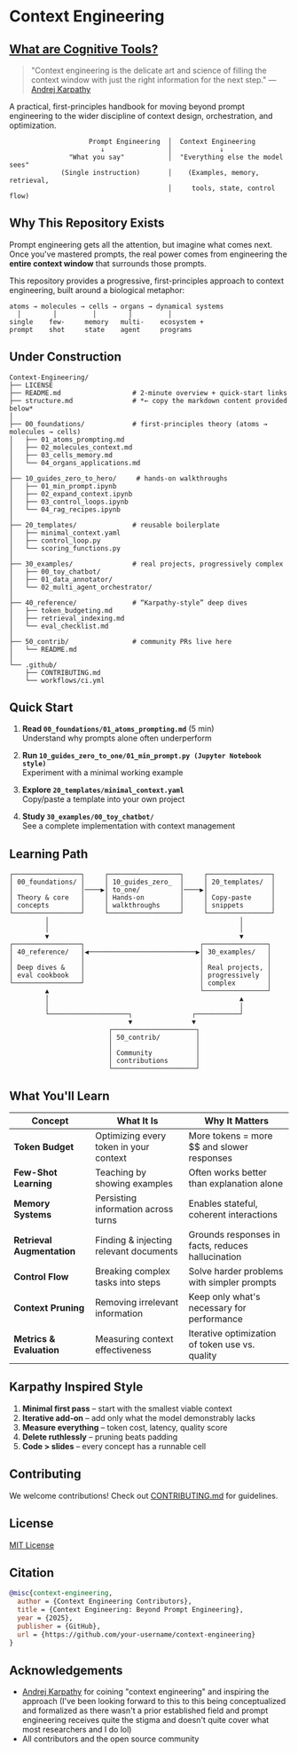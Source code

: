 # Context Engineering
## [What are Cognitive Tools?](https://www.arxiv.org/pdf/2506.12115)
> "Context engineering is the delicate art and science of filling the context window with just the right information for the next step." — [Andrej Karpathy](https://x.com/karpathy/status/1937902205765607626)

A practical, first-principles handbook for moving beyond prompt engineering to the wider discipline of context design, orchestration, and optimization.

```
                    Prompt Engineering  │  Context Engineering
                       ↓                │            ↓                      
               "What you say"           │  "Everything else the model sees"
             (Single instruction)       │    (Examples, memory, retrieval,
                                        │     tools, state, control flow)
```
## Why This Repository Exists

Prompt engineering gets all the attention, but imagine what comes next. Once you've mastered prompts, the real power comes from engineering the **entire context window** that surrounds those prompts.

This repository provides a progressive, first-principles approach to context engineering, built around a biological metaphor:

```
atoms → molecules → cells → organs → dynamical systems
  │        │         │        │         │
single    few-     memory   multi-    ecosystem +
prompt    shot     state    agent     programs
```


## Under Construction

```
Context-Engineering/
├── LICENSE
├── README.md                  # 2-minute overview + quick-start links
├── structure.md               # *← copy the markdown content provided below*
│
├── 00_foundations/            # first-principles theory (atoms → molecules → cells)
│   ├── 01_atoms_prompting.md
│   ├── 02_molecules_context.md
│   ├── 03_cells_memory.md
│   └── 04_organs_applications.md
│
├── 10_guides_zero_to_hero/     # hands-on walkthroughs
│   ├── 01_min_prompt.ipynb
│   ├── 02_expand_context.ipynb
│   ├── 03_control_loops.ipynb
│   └── 04_rag_recipes.ipynb
│
├── 20_templates/              # reusable boilerplate
│   ├── minimal_context.yaml
│   ├── control_loop.py
│   └── scoring_functions.py
│
├── 30_examples/               # real projects, progressively complex
│   ├── 00_toy_chatbot/
│   ├── 01_data_annotator/
│   └── 02_multi_agent_orchestrator/
│
├── 40_reference/              # “Karpathy-style” deep dives
│   ├── token_budgeting.md
│   ├── retrieval_indexing.md
│   └── eval_checklist.md
│
├── 50_contrib/                # community PRs live here
│   └── README.md
│
└── .github/
    ├── CONTRIBUTING.md
    └── workflows/ci.yml

```

## Quick Start

1. **Read `00_foundations/01_atoms_prompting.md`** (5 min)  
   Understand why prompts alone often underperform

2. **Run `10_guides_zero_to_one/01_min_prompt.py (Jupyter Notebook style)`**  
   Experiment with a minimal working example

3. **Explore `20_templates/minimal_context.yaml`**  
   Copy/paste a template into your own project  

4. **Study `30_examples/00_toy_chatbot/`**  
   See a complete implementation with context management

## Learning Path

```
┌─────────────────┐     ┌──────────────────┐     ┌────────────────┐
│ 00_foundations/ │     │ 10_guides_zero_  │     │ 20_templates/  │
│                 │────▶│ to_one/          │────▶│                │
│ Theory & core   │     │ Hands-on         │     │ Copy-paste     │
│ concepts        │     │ walkthroughs     │     │ snippets       │
└─────────────────┘     └──────────────────┘     └────────────────┘
         │                                                │
         │                                                │
         ▼                                                ▼
┌─────────────────┐                             ┌────────────────┐
│ 40_reference/   │◀───────────────────────────▶│ 30_examples/   │
│                 │                             │                │
│ Deep dives &    │                             │ Real projects, │
│ eval cookbook   │                             │ progressively  │
└─────────────────┘                             │ complex        │
         ▲                                      └────────────────┘
         │                                                ▲
         │                                                │
         └────────────────────┐               ┌───────────┘
                              ▼               ▼
                         ┌─────────────────────┐
                         │ 50_contrib/         │
                         │                     │
                         │ Community           │
                         │ contributions       │
                         └─────────────────────┘
```

## What You'll Learn

| Concept | What It Is | Why It Matters |
|---------|------------|----------------|
| **Token Budget** | Optimizing every token in your context | More tokens = more $$ and slower responses |
| **Few-Shot Learning** | Teaching by showing examples | Often works better than explanation alone |
| **Memory Systems** | Persisting information across turns | Enables stateful, coherent interactions |
| **Retrieval Augmentation** | Finding & injecting relevant documents | Grounds responses in facts, reduces hallucination |
| **Control Flow** | Breaking complex tasks into steps | Solve harder problems with simpler prompts |
| **Context Pruning** | Removing irrelevant information | Keep only what's necessary for performance |
| **Metrics & Evaluation** | Measuring context effectiveness | Iterative optimization of token use vs. quality |

## Karpathy Inspired Style

1. **Minimal first pass** – start with the smallest viable context
2. **Iterative add-on** – add only what the model demonstrably lacks
3. **Measure everything** – token cost, latency, quality score
4. **Delete ruthlessly** – pruning beats padding
5. **Code > slides** – every concept has a runnable cell

## Contributing

We welcome contributions! Check out [CONTRIBUTING.md](.github/CONTRIBUTING.md) for guidelines.

## License

[MIT License](LICENSE)

## Citation

```bibtex
@misc{context-engineering,
  author = {Context Engineering Contributors},
  title = {Context Engineering: Beyond Prompt Engineering},
  year = {2025},
  publisher = {GitHub},
  url = {https://github.com/your-username/context-engineering}
}
```

## Acknowledgements

- [Andrej Karpathy](https://x.com/karpathy/status/1937902205765607626) for coining "context engineering" and inspiring the approach (I've been looking forward to this to this being conceptualized and formalized as there wasn't a prior established field and prompt engineering receives quite the stigma and doesn't quite cover what most researchers and I do lol) 
- All contributors and the open source community
